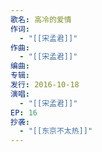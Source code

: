 ```yaml
---
歌名: 高冷的爱情
作词: 
  - "[[宋孟君]]"
作曲:
  - "[[宋孟君]]"
编曲: 
专辑: 
发行: 2016-10-18
演唱:
  - "[[宋孟君]]"
EP: 16
抄袭:
  - "[[东京不太热]]"
---
```

